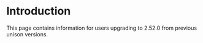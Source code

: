 # Introduction

This page contains information for users upgrading to 2.52.0 from previous unison versions.